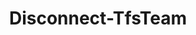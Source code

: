 ﻿---
title: Disconnect-TfsTeam
breadcrumbs: [ "Team" ]
parent: "Team"
description: "Disconnects from the currently connected team. "
remarks: "The Disconnect-TfsTeam cmdlet removes the connection previously set by its counterpart Connect-TfsTeam. Therefore, cmdlets relying on a \"default team\" as provided by \"Get-TfsTeam -Current\" will no longer work after a call to this cmdlet, unless their -Team argument is provided or a new call to Connect-TfsTeam is made. "
parameterSets: 
  "_All_": [  ] 
  "__AllParameterSets": 
parameters: 
inputs: 
outputs: 
notes: 
relatedLinks: 
  - text: "Online Version:" 
    uri: "https://tfscmdlets.dev/docs/cmdlets/Team/Disconnect-TfsTeam"
aliases: 
examples: 
---
